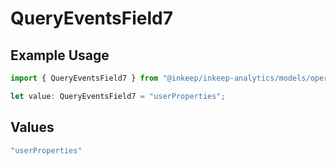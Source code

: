 # QueryEventsField7

## Example Usage

```typescript
import { QueryEventsField7 } from "@inkeep/inkeep-analytics/models/operations";

let value: QueryEventsField7 = "userProperties";
```

## Values

```typescript
"userProperties"
```